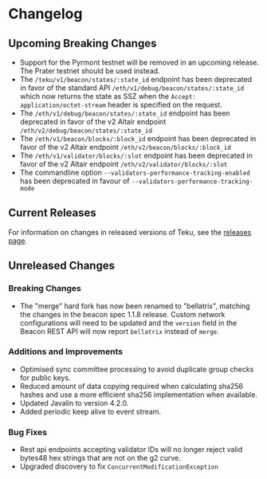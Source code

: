 
# Changelog

## Upcoming Breaking Changes
- Support for the Pyrmont testnet will be removed in an upcoming release. The Prater testnet should be used instead.
- The `/teku/v1/beacon/states/:state_id` endpoint has been deprecated in favor of the standard API `/eth/v1/debug/beacon/states/:state_id` which now returns the state as SSZ when the `Accept: application/octet-stream` header is specified on the request.
- The `/eth/v1/debug/beacon/states/:state_id` endpoint has been deprecated in favor of the v2 Altair endpoint `/eth/v2/debug/beacon/states/:state_id`
- The `/eth/v1/beacon/blocks/:block_id` endpoint has been deprecated in favor of the v2 Altair endpoint `/eth/v2/beacon/blocks/:block_id`
- The `/eth/v1/validator/blocks/:slot` endpoint has been deprecated in favor of the v2 Altair endpoint `/eth/v2/validator/blocks/:slot`
- The commandline option `--validators-performance-tracking-enabled` has been deprecated in favour of `--validators-performance-tracking-mode`
 
## Current Releases
For information on changes in released versions of Teku, see the [releases page](https://github.com/ConsenSys/teku/releases).

## Unreleased Changes
### Breaking Changes
* The "merge" hard fork has now been renamed to "bellatrix", matching the changes in the beacon spec 1.1.8 release.
    Custom network configurations will need to be updated and the `version` field in the Beacon REST API will now report `bellatrix` instead of `merge`.

### Additions and Improvements
* Optimised sync committee processing to avoid duplicate group checks for public keys.
* Reduced amount of data copying required when calculating sha256 hashes and use a more efficient sha256 implementation when available.
* Updated Javalin to version 4.2.0.
* Added periodic keep alive to event stream.

### Bug Fixes
* Rest api endpoints accepting validator IDs will no longer reject valid bytes48 hex strings that are not on the g2 curve.
* Upgraded discovery to fix `ConcurrentModificationException`